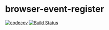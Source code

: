 # browser-event-register
[![codecov](https://codecov.io/gh/DisaPadla/browser-event-register/branch/master/graph/badge.svg)](https://codecov.io/gh/DisaPadla/browser-event-register)
[![Build Status](https://travis-ci.com/DisaPadla/browser-event-register.svg?branch=master)](https://travis-ci.com/DisaPadla/browser-event-register)